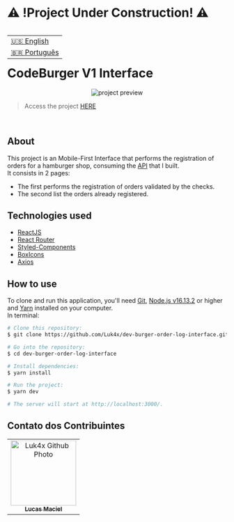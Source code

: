 # ⚠️ !Project Under Construction! ⚠️

<table align="right">
  <tr>
    <td>
      <a href="readme-en.md">🇺🇸 English</a>
    </td>
  </tr>
  <tr>
    <td>
      <a href="README.md">🇧🇷 Português</a>
    </td>
  </tr>
</table>
<br>

# CodeBurger V1 Interface

<p align="center">
  <!-- <video src=""> -->
  <img src="https://user-images.githubusercontent.com/86276393/178603195-36a116d4-008c-4c27-8f21-127f376c1944.png" alt="project preview"/>
</p>

> Access the project [HERE](https://luk4x-codeburgerv1.netlify.app/)
<br>

## About

This project is an Mobile-First Interface that performs the registration of orders for a hamburger shop, consuming the [API](https://github.com/Luk4x/dev-burger-order-log-API) that I built.<br>
It consists in 2 pages:

-   The first performs the registration of orders validated by the checks.
-   The second list the orders already registered.

## Technologies used

-   [ReactJS](https://pt-br.reactjs.org)
-   [React Router](https://reactrouter.com/docs/en/v6/getting-started/overview)
-   [Styled-Components](https://styled-components.com)
-   [BoxIcons](https://boxicons.com/)
-   [Axios](https://axios-http.com/docs/intro)

## How to use

To clone and run this application, you'll need [Git](https://git-scm.com/), [Node.js v16.13.2](https://nodejs.org/en/) or higher and [Yarn](https://yarnpkg.com/) installed on your computer.<br>In terminal:

```bash
# Clone this repository:
$ git clone https://github.com/Luk4x/dev-burger-order-log-interface.git

# Go into the repository:
$ cd dev-burger-order-log-interface

# Install dependencies:
$ yarn install

# Run the project:
$ yarn dev

# The server will start at http://localhost:3000/.
```

## Contato dos Contribuintes

<table>
  <tr>
    <td align="center">
      <a href="https://www.linkedin.com/in/lucasmacielf/">
        <img src="https://avatars.githubusercontent.com/Luk4x" width="150px;" alt="Luk4x Github Photo"/><br>
        <sub>
          <b>Lucas Maciel</b>
        </sub>
      </a>
    </td>
  </tr>
</table>
